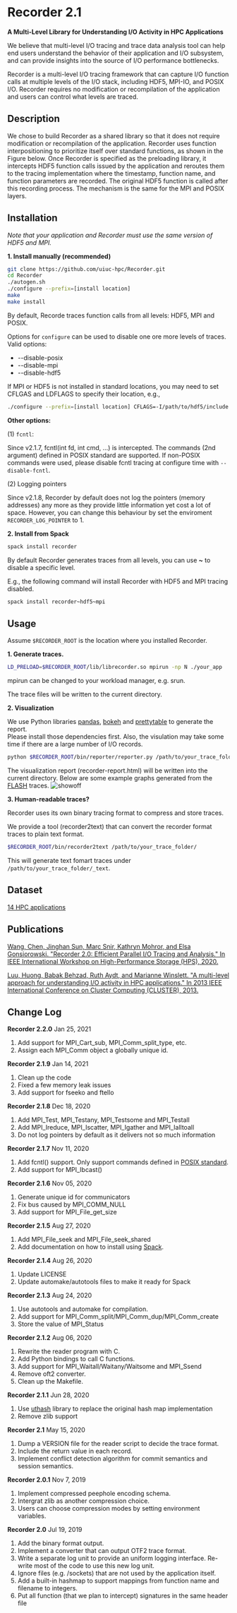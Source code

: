 Recorder 2.1
========
**A Multi-Level Library for Understanding I/O Activity in HPC Applications**

We believe that multi-level I/O tracing and trace data analysis tool can help
end users understand the behavior of their application and I/O subsystem, and
can provide insights into the source of I/O performance bottlenecks.

Recorder is a multi-level I/O tracing framework that can capture I/O function
calls at multiple levels of the I/O stack, including HDF5, MPI-IO, and POSIX
I/O. Recorder requires no modification or recompilation of the application and
users can control what levels are traced.


Description
-----------

We chose to build Recorder as a shared library so that it does not require
modification or recompilation of the application. Recorder uses function
interpositioning to prioritize itself over standard functions, as shown in the
Figure below. Once Recorder is specified as the preloading library, it
intercepts HDF5 function calls issued by the application and reroutes them to
the tracing implementation where the timestamp, function name, and function
parameters are recorded. The original HDF5 function is called after this
recording process. The mechanism is the same for the MPI and POSIX layers.

Installation
------------

*Note that your application and Recorder must use the same version of HDF5 and MPI.*

**1. Install manually (recommended)**

```bash
git clone https://github.com/uiuc-hpc/Recorder.git
cd Recorder
./autogen.sh
./configure --prefix=[install location]
make
make install
```

By default, Recorde traces function calls from all levels: HDF5, MPI and POSIX.

Options for `configure` can be used to disable one ore more levels of traces. Valid options:
 * --disable-posix
 * --disable-mpi
 * --disable-hdf5

If MPI or HDF5 is not installed in standard locations, you may need to set CFLGAS and LDFLAGS to specify their location, e.g.,
```bash
./configure --prefix=[install location] CFLAGS=-I/path/to/hdf5/include LDFLAGS=-L/path/to/hdf5/lib
```

**Other options:**

(1) `fcntl`:

Since v2.1.7, fcntl(int fd, int cmd, ...) is intercepted. The commands (2nd argument) defined in POSIX standard
are supported. If non-POSIX commands were used, please disable fcntl tracing at configure time with `--disable-fcntl`.
 
(2) Logging pointers

Since v2.1.8, Recorder by default does not log the pointers (memory addresses) any more as they provide little information yet
cost a lot of space.
However, you can change this behaviour by set the enviroment `RECORDER_LOG_POINTER` to 1.


**2. Install from Spack**
```bash
spack install recorder
```
By default Recorder generates traces from all levels, you can use **~** to disable a specific level.

E.g., the following command will install Recorder with HDF5 and MPI tracing disabled.
```bash
spack install recorder~hdf5~mpi
```

Usage
------------

Assume `$RECORDER_ROOT` is the location where you installed Recorder.

**1. Generate traces.**

```bash
LD_PRELOAD=$RECORDER_ROOT/lib/librecorder.so mpirun -np N ./your_app
```
mpirun can be changed to your workload manager, e.g. srun.

The trace files will be written to the current directory.

**2. Visualization**

We use Python libraries [pandas](https://pandas.pydata.org/), [bokeh](https://docs.bokeh.org/) and [prettytable](https://pypi.org/project/PrettyTable/) to generate the report.<br>
Please install those dependencies first.
Also, the visulation may take some time if there are a large number of I/O records.

```bash
python $RECORDER_ROOT/bin/reporter/reporter.py /path/to/your_trace_folder/
```
The visualization report (recorder-report.html) will be written into the current directory.
Below are some example graphs generated from the [FLASH](http://flash.uchicago.edu) traces.
![showoff](./test/showoff.jpg)

**3. Human-readable traces?**

Recorder uses its own binary tracing format to compress and store traces.

We provide a tool (recorder2text) that can convert the recorder format traces to plain text format.
```bash
$RECORDER_ROOT/bin/recorder2text /path/to/your_trace_folder/
```
This will generate text fomart traces under `/path/to/your_trace_folder/_text`.

Dataset
-----------
[14 HPC applications](https://doi.org/10.6075/J0Z899X4)

Publications
-----------
[Wang, Chen, Jinghan Sun, Marc Snir, Kathryn Mohror, and Elsa Gonsiorowski. "Recorder 2.0: Efficient Parallel I/O Tracing and Analysis." In IEEE International Workshop on High-Performance Storage (HPS), 2020.](https://doi.org/10.1109/IPDPSW50202.2020.00176)

[Luu, Huong, Babak Behzad, Ruth Aydt, and Marianne Winslett. "A multi-level approach for understanding I/O activity in HPC applications." In 2013 IEEE International Conference on Cluster Computing (CLUSTER), 2013.](https://doi.org/10.1109/CLUSTER.2013.6702690)

Change Log
----------

**Recorder 2.2.0** Jan 25, 2021
1. Add support for MPI_Cart_sub, MPI_Comm_split_type, etc.
2. Assign each MPI_Comm object a globally unique id.

**Recorder 2.1.9** Jan 14, 2021
1. Clean up the code
2. Fixed a few memory leak issues
3. Add support for fseeko and ftello

**Recorder 2.1.8** Dec 18, 2020
1. Add MPI_Test, MPI_Testany, MPI_Testsome and MPI_Testall
2. Add MPI_Ireduce, MPI_Iscatter, MPI_Igather and MPI_Ialltoall
3. Do not log pointers by default as it delivers not so much information

**Recorder 2.1.7** Nov 11, 2020
1. Add fcntl() support. Only support commands defined in [POSIX standard](https://pubs.opengroup.org/onlinepubs/009695399/functions/fcntl.html).
2. Add support for MPI_Ibcast()

**Recorder 2.1.6** Nov 05, 2020
1. Generate unique id for communicators 
2. Fix bus caused by MPI_COMM_NULL
3. Add support for MPI_File_get_size

**Recorder 2.1.5** Aug 27, 2020
1. Add MPI_File_seek and MPI_File_seek_shared
2. Add documentation on how to install using [Spack](https://spack.io).

**Recorder 2.1.4** Aug 26, 2020
1. Update LICENSE
2. Update automake/autotools files to make it ready for Spack

**Recorder 2.1.3** Aug 24, 2020
1. Use autotools and automake for compilation.
2. Add support for MPI_Comm_split/MPI_Comm_dup/MPI_Comm_create
3. Store the value of MPI_Status

**Recorder 2.1.2** Aug 06, 2020
1. Rewrite the reader program with C.
2. Add Python bindings to call C functions.
3. Add support for MPI_Waitall/Waitany/Waitsome and MPI_Ssend
4. Remove oft2 converter.
5. Clean up the Makefile.

**Recorder 2.1.1** Jun 28, 2020
1. Use [uthash](https://github.com/troydhanson/uthash) library to replace the original hash map implementation
2. Remove zlib support

**Recorder 2.1** May 15, 2020
1. Dump a VERSION file for the reader script to decide the trace format.
2. Include the return value in each record.
3. Implement conflict detection algorithm for commit semantics and session semantics.

**Recorder 2.0.1** Nov 7, 2019
1. Implement compressed peephole encoding schema.
2. Intergrat zlib as another compression choice.
3. Users can choose compression modes by setting environment variables.

**Recorder 2.0** Jul 19, 2019
1. Add the binary format output.
2. Implement a converter that can output OTF2 trace format.
3. Write a separate  log unit to provide an uniform logging interface. Re-write most of the code to use this new log unit.
4. Ignore files (e.g. /sockets) that are not used by the application itself.
5. Add a built-in hashmap to support mappings from function name and filename to integers.
6. Put all function (that we plan to intercept) signatures in the same header file
